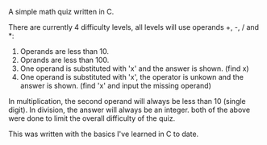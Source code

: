 A simple math quiz written in C.

There are currently 4 difficulty levels, all levels will use operands +, -, / and *:

1. Operands are less than 10.
2. Oprands are less than 100.
3. One operand is substituted with 'x' and the answer is shown. (find x)
4. One operand is substituted with 'x', the operator is unkown and the answer is shown. (find 'x' and input the missing operand)

In multiplication, the second operand will always be less than 10 (single digit).
In division, the answer will always be an integer.
both of the above were done to limit the overall difficulty of the quiz.

This was written with the basics I've learned in C to date.
